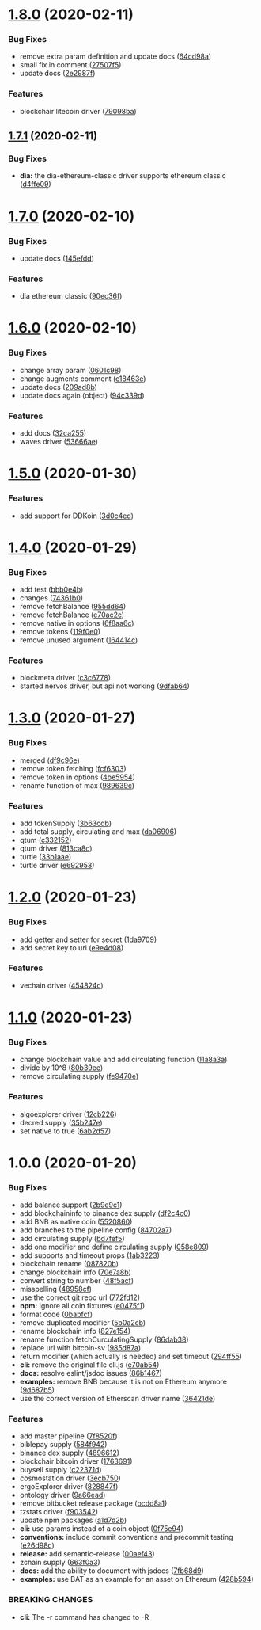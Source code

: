 # [1.8.0](https://bitbucket.org/trinarydigital/supplies/compare/v1.7.1...v1.8.0) (2020-02-11)


### Bug Fixes

* remove extra param definition and update docs ([64cd98a](https://bitbucket.org/trinarydigital/supplies/commits/64cd98a2df0cbaf016e7b3353859c078d036971e))
* small fix in comment ([27507f5](https://bitbucket.org/trinarydigital/supplies/commits/27507f526f5bd737eb24ae942a79db3dd08c887b))
* update docs ([2e2987f](https://bitbucket.org/trinarydigital/supplies/commits/2e2987f5727db0c99f760ab6e944fecef983a7f0))


### Features

* blockchair litecoin driver ([79098ba](https://bitbucket.org/trinarydigital/supplies/commits/79098babf73ff68226a383e6b669712f9d1bcd2e))

## [1.7.1](https://bitbucket.org/trinarydigital/supplies/compare/v1.7.0...v1.7.1) (2020-02-11)


### Bug Fixes

* **dia:** the dia-ethereum-classic driver supports ethereum classic ([d4ffe09](https://bitbucket.org/trinarydigital/supplies/commits/d4ffe095076e221fcaae95295c444e8c85701134))

# [1.7.0](https://bitbucket.org/trinarydigital/supplies/compare/v1.6.0...v1.7.0) (2020-02-10)


### Bug Fixes

* update docs ([145efdd](https://bitbucket.org/trinarydigital/supplies/commits/145efdd68f60464561b4b3972b0c3e1aeb14b289))


### Features

* dia ethereum classic ([90ec36f](https://bitbucket.org/trinarydigital/supplies/commits/90ec36f559f7568f58db0801525037d0d73c92c3))

# [1.6.0](https://bitbucket.org/trinarydigital/supplies/compare/v1.5.0...v1.6.0) (2020-02-10)


### Bug Fixes

* change array param ([0601c98](https://bitbucket.org/trinarydigital/supplies/commits/0601c986d9a7770829b2621d3f78e5c4b816800f))
* change augments comment ([e18463e](https://bitbucket.org/trinarydigital/supplies/commits/e18463ee00c0b0f061a05d7bc2eb9d82e14fec55))
* update docs ([209ad8b](https://bitbucket.org/trinarydigital/supplies/commits/209ad8b09acb94b23dcd5e7d5121fe09b0dd5ebc))
* update docs again (object) ([94c339d](https://bitbucket.org/trinarydigital/supplies/commits/94c339dd299c6752616cb4dad14444154892ef14))


### Features

* add docs ([32ca255](https://bitbucket.org/trinarydigital/supplies/commits/32ca255c3e418a5fb343c0e13a94dc8307540040))
* waves driver ([53666ae](https://bitbucket.org/trinarydigital/supplies/commits/53666aed918bddd048fe13728eae40bd88f4c6a1))

# [1.5.0](https://bitbucket.org/trinarydigital/supplies/compare/v1.4.0...v1.5.0) (2020-01-30)


### Features

* add support for DDKoin ([3d0c4ed](https://bitbucket.org/trinarydigital/supplies/commits/3d0c4edbf77d66a007290d5dcc9f5e1baf48ad1a))

# [1.4.0](https://bitbucket.org/trinarydigital/supplies/compare/v1.3.0...v1.4.0) (2020-01-29)


### Bug Fixes

* add test ([bbb0e4b](https://bitbucket.org/trinarydigital/supplies/commits/bbb0e4b74c6a76da698db852f3428ceb93f235e6))
* changes ([74361b0](https://bitbucket.org/trinarydigital/supplies/commits/74361b04dcb19076080a8a9f7607d131d703adce))
* remove fetchBalance ([955dd64](https://bitbucket.org/trinarydigital/supplies/commits/955dd6443dac0fe7262fb5a3b24ee4123c5cb748))
* remove fetchBalance ([e70ac2c](https://bitbucket.org/trinarydigital/supplies/commits/e70ac2c21d5827583223256f3906ad182dae9e21))
* remove native in options ([6f8aa6c](https://bitbucket.org/trinarydigital/supplies/commits/6f8aa6cb00c2cf8bd90a1f3fe1fddf2f453eb644))
* remove tokens ([119f0e0](https://bitbucket.org/trinarydigital/supplies/commits/119f0e074ef5e74ea87501c9238c0a90dd523149))
* remove unused argument ([164414c](https://bitbucket.org/trinarydigital/supplies/commits/164414c5fe3ab42703b9a3295013cbcfe8bbc726))


### Features

* blockmeta driver ([c3c6778](https://bitbucket.org/trinarydigital/supplies/commits/c3c67780729c3539758b958affaa87bd415bb0f0))
* started nervos driver, but api not working ([9dfab64](https://bitbucket.org/trinarydigital/supplies/commits/9dfab6448d121a1a89ecfd42e8ad78c2c24f8394))

# [1.3.0](https://bitbucket.org/trinarydigital/supplies/compare/v1.2.0...v1.3.0) (2020-01-27)


### Bug Fixes

* merged ([df9c96e](https://bitbucket.org/trinarydigital/supplies/commits/df9c96e5a6524674977863d98d23e2b419cbd6c3))
* remove token fetching ([fcf6303](https://bitbucket.org/trinarydigital/supplies/commits/fcf63031491b449c3a2c3fda2d66b81af93a234d))
* remove token in options ([4be5954](https://bitbucket.org/trinarydigital/supplies/commits/4be595412449dda799418d65032a0fc2b28edc35))
* rename function of max ([989639c](https://bitbucket.org/trinarydigital/supplies/commits/989639c5157818dbb182acdbc0abeb28070b5d4f))


### Features

* add tokenSupply ([3b63cdb](https://bitbucket.org/trinarydigital/supplies/commits/3b63cdb148d634a7e29689c4caf92f889aec3081))
* add total supply, circulating and max ([da06906](https://bitbucket.org/trinarydigital/supplies/commits/da06906604b85536ce9e81e60c4242612946b2c3))
* qtum ([c332152](https://bitbucket.org/trinarydigital/supplies/commits/c3321520c533805bb04dda749e36e9cf7bdf18e1))
* qtum driver ([813ca8c](https://bitbucket.org/trinarydigital/supplies/commits/813ca8c5006d4cfea1c1a36c126b45665430a162))
* turtle ([33b1aae](https://bitbucket.org/trinarydigital/supplies/commits/33b1aae7256bc87ec9f1914007e2ef33f3576f57))
* turtle driver ([e692953](https://bitbucket.org/trinarydigital/supplies/commits/e692953d6452862a7e37b8dba2cf7ac0a91d92a0))

# [1.2.0](https://bitbucket.org/trinarydigital/supplies/compare/v1.1.0...v1.2.0) (2020-01-23)


### Bug Fixes

* add getter and setter for secret ([1da9709](https://bitbucket.org/trinarydigital/supplies/commits/1da9709fd65ca5669b60336b51266dab6ca1ce86))
* add secret key to url ([e9e4d08](https://bitbucket.org/trinarydigital/supplies/commits/e9e4d08bbe206832f2f77ec27f44841cbe7155d8))


### Features

* vechain driver ([454824c](https://bitbucket.org/trinarydigital/supplies/commits/454824c694b24e0801d30570faeca3025c734c58))

# [1.1.0](https://bitbucket.org/trinarydigital/supplies/compare/v1.0.0...v1.1.0) (2020-01-23)


### Bug Fixes

* change blockchain value and add circulating function ([11a8a3a](https://bitbucket.org/trinarydigital/supplies/commits/11a8a3a6c88d90c969aef20e15a0b4b56fc56a09))
* divide by 10^8 ([80b39ee](https://bitbucket.org/trinarydigital/supplies/commits/80b39ee2e997bbfc7fd4d155e8d1b0c285a729ce))
* remove circulating supply ([fe9470e](https://bitbucket.org/trinarydigital/supplies/commits/fe9470ec81b3bd62bda3a348836575a9887b19d8))


### Features

* algoexplorer driver ([12cb226](https://bitbucket.org/trinarydigital/supplies/commits/12cb22685bdd93677677ea73e982010a3995a5be))
* decred supply ([35b247e](https://bitbucket.org/trinarydigital/supplies/commits/35b247e108678a59a1c08c59af543521ce4adbcd))
* set native to true ([6ab2d57](https://bitbucket.org/trinarydigital/supplies/commits/6ab2d57122eed69dff351976b43c58d9916de585))

# 1.0.0 (2020-01-20)


### Bug Fixes

* add balance support ([2b9e9c1](https://bitbucket.org/trinarydigital/supplies/commits/2b9e9c174f0ab1e6855d96a20c1d8084a55824b0))
* add blockchaininfo to binance dex supply ([df2c4c0](https://bitbucket.org/trinarydigital/supplies/commits/df2c4c01775a5d4fc23dda0d75413053616ac452))
* add BNB as native coin ([5520860](https://bitbucket.org/trinarydigital/supplies/commits/55208601254aba753a3a15bf05e795ef5c793c85))
* add branches to the pipeline config ([84702a7](https://bitbucket.org/trinarydigital/supplies/commits/84702a700496232cddc0304524d84e154a781bfe))
* add circulating supply ([bd7fef5](https://bitbucket.org/trinarydigital/supplies/commits/bd7fef508b2c0c13d5747cf5b59c2ab633abe039))
* add one modifier and define circulating supply ([058e809](https://bitbucket.org/trinarydigital/supplies/commits/058e80985fa78d0f69c6146c2b6d984e67483c46))
* add supports and timeout props ([1ab3223](https://bitbucket.org/trinarydigital/supplies/commits/1ab32230bd3a4d82ebd1fe1772f9b1a7ec624f04))
* blockchain rename ([087820b](https://bitbucket.org/trinarydigital/supplies/commits/087820b35db084af27df6886289b2a0301a46d43))
* change blockchain info ([70e7a8b](https://bitbucket.org/trinarydigital/supplies/commits/70e7a8bc45a05ec3ea60b6c2542d5bc8b4615770))
* convert string to number ([48f5acf](https://bitbucket.org/trinarydigital/supplies/commits/48f5acfa416655a9975319bbd99bfad7b0c9e758))
* misspelling ([48958cf](https://bitbucket.org/trinarydigital/supplies/commits/48958cf8d819f8a4c1769ee15bb3cc4b9151ec50))
* use the correct git repo url ([772fd12](https://bitbucket.org/trinarydigital/supplies/commits/772fd12fc1d3fa7f09b39214f4f3c93348b58baf))
* **npm:** ignore all coin fixtures ([e0475f1](https://bitbucket.org/trinarydigital/supplies/commits/e0475f1fdef7d65c16bbd2b783420cbda9320453))
* format code ([0babfcf](https://bitbucket.org/trinarydigital/supplies/commits/0babfcf62e8344f253c969ecf195c007c6cb3396))
* remove duplicated modifier ([5b0a2cb](https://bitbucket.org/trinarydigital/supplies/commits/5b0a2cb3550d2da91c6d359dbaa374527a3c5343))
* rename blockchain info ([827e154](https://bitbucket.org/trinarydigital/supplies/commits/827e1548a659815fd8e29d648fcc4b1abded8ddc))
* rename function fetchCurculatingSupply ([86dab38](https://bitbucket.org/trinarydigital/supplies/commits/86dab38e785f61eb16085ac87921267378120cde))
* replace url with bitcoin-sv ([985d87a](https://bitbucket.org/trinarydigital/supplies/commits/985d87afaa9b7e9c916bc6b341ed2f023a2f6d14))
* return modifier (which actually is needed) and set timeout ([294ff55](https://bitbucket.org/trinarydigital/supplies/commits/294ff55218c5c416b8acbc5aa2bdd416bb285839))
* **cli:** remove the original file cli.js ([e70ab54](https://bitbucket.org/trinarydigital/supplies/commits/e70ab54b036b2f42e070db44153e7688708b7b1b))
* **docs:** resolve eslint/jsdoc issues ([86b1467](https://bitbucket.org/trinarydigital/supplies/commits/86b146727de3aa518854e235dde0609880e15e0f))
* **examples:** remove BNB because it is not on Ethereum anymore ([9d687b5](https://bitbucket.org/trinarydigital/supplies/commits/9d687b5ca9d1e376f584add3596a18021d502824))
* use the correct version of Etherscan driver name ([36421de](https://bitbucket.org/trinarydigital/supplies/commits/36421de5524eccb6b28059c8e55ffd593f184088))


### Features

* add master pipeline ([7f8520f](https://bitbucket.org/trinarydigital/supplies/commits/7f8520f13db90c431a0439f3ede7994eb8444570))
* biblepay supply ([584f942](https://bitbucket.org/trinarydigital/supplies/commits/584f942d5c8c659bb75c4f84e328f70b17002e05))
* binance dex supply ([4896612](https://bitbucket.org/trinarydigital/supplies/commits/489661293fc2acaf2c2e96a0ab14c0014fa8a000))
* blockchair bitcoin driver ([1763691](https://bitbucket.org/trinarydigital/supplies/commits/176369114ab5fc091f0be2236a7c70a8af6cbda1))
* buysell supply ([c22371d](https://bitbucket.org/trinarydigital/supplies/commits/c22371dd2ac730a3f41b70715f21e82a5937cab0))
* cosmostation driver ([3ecb750](https://bitbucket.org/trinarydigital/supplies/commits/3ecb7504b958d2475024aca936d695c29ad0b7f9))
* ergoExplorer driver ([828847f](https://bitbucket.org/trinarydigital/supplies/commits/828847f679e4bb6da467efabd4fc1985ecaa9cb4))
* ontology driver ([9a66ead](https://bitbucket.org/trinarydigital/supplies/commits/9a66eadde5795f8eb8d2fafa00bd321de49bc423))
* remove bitbucket release package ([bcdd8a1](https://bitbucket.org/trinarydigital/supplies/commits/bcdd8a1f6270cb8f30d7aaf452ed2741e53ef9a4))
* tzstats driver ([f903542](https://bitbucket.org/trinarydigital/supplies/commits/f9035426106d2c96d9c5e49b7db9adfcb4000a3b))
* update npm packages ([a1d7d2b](https://bitbucket.org/trinarydigital/supplies/commits/a1d7d2bb6fe598dd775078639193fdd3200e4d50))
* **cli:** use params instead of a coin object ([0f75e94](https://bitbucket.org/trinarydigital/supplies/commits/0f75e94ece8613cb007d59c9cd21489978f371a5))
* **conventions:** include commit conventions and precommit testing ([e26d98c](https://bitbucket.org/trinarydigital/supplies/commits/e26d98cb72d2b2e46f920f867a400941b4ad4668))
* **release:** add semantic-release ([00aef43](https://bitbucket.org/trinarydigital/supplies/commits/00aef439f34a7152f333b8234a6a53e9e4746cec))
* zchain supply ([663f0a3](https://bitbucket.org/trinarydigital/supplies/commits/663f0a327fa793f63fb565eb7752d176958cf743))
* **docs:** add the ability to document with jsdocs ([7fb68d9](https://bitbucket.org/trinarydigital/supplies/commits/7fb68d9fdeebe32d47d501468167cb45d9b32731))
* **examples:** use BAT as an example for an asset on Ethereum ([428b594](https://bitbucket.org/trinarydigital/supplies/commits/428b594ee147e16e99765c8678c992c4a872ed45))


### BREAKING CHANGES

* **cli:** The -r command has changed to -R

